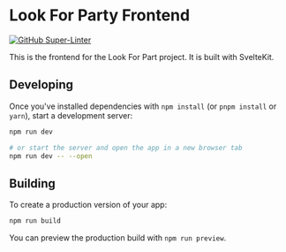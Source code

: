 # Look For Party Frontend

[![GitHub Super-Linter](https://github.com/FelixNgFender/look-for-party-frontend/actions/workflows/linter.yml/badge.svg)](https://github.com/marketplace/actions/super-linter)

This is the frontend for the Look For Part project. It is built with SvelteKit.

## Developing

Once you've installed dependencies with `npm install` (or `pnpm install` or `yarn`), start a development server:

```bash
npm run dev

# or start the server and open the app in a new browser tab
npm run dev -- --open
```

## Building

To create a production version of your app:

```bash
npm run build
```

You can preview the production build with `npm run preview`.
